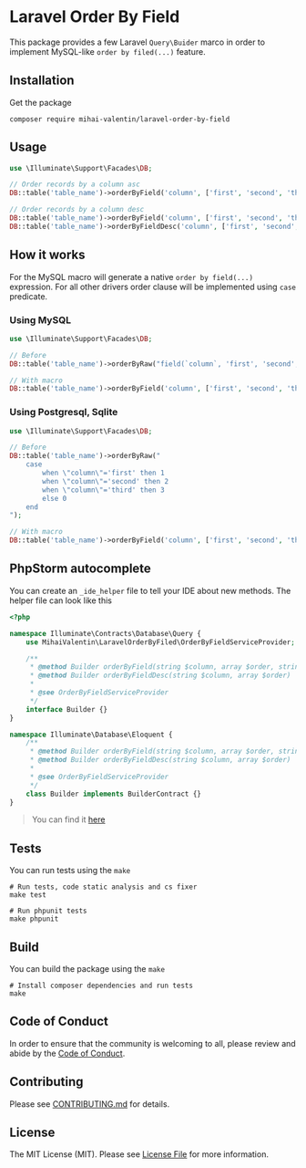 # Laravel Order By Field

This package provides a few Laravel `Query\Buider` marco in order to implement MySQL-like `order by filed(...)` feature.

## Installation

Get the package

```shell
composer require mihai-valentin/laravel-order-by-field
```

## Usage

```php
use \Illuminate\Support\Facades\DB;

// Order records by a column asc
DB::table('table_name')->orderByField('column', ['first', 'second', 'third']);

// Order records by a column desc
DB::table('table_name')->orderByField('column', ['first', 'second', 'third'], 'desc');
DB::table('table_name')->orderByFieldDesc('column', ['first', 'second', 'third']);
```

## How it works

For the MySQL macro will generate a native `order by field(...)` expression. For all other drivers order clause will be
implemented using `case` predicate.

### Using MySQL

```php
use \Illuminate\Support\Facades\DB;

// Before
DB::table('table_name')->orderByRaw("field(`column`, 'first', 'second', 'third')");

// With macro
DB::table('table_name')->orderByField('column', ['first', 'second', 'third']);
```

### Using Postgresql, Sqlite

```php
use \Illuminate\Support\Facades\DB;

// Before
DB::table('table_name')->orderByRaw("
    case
        when \"column\"='first' then 1
        when \"column\"='second' then 2
        when \"column\"='third' then 3
        else 0
    end
");

// With macro
DB::table('table_name')->orderByField('column', ['first', 'second', 'third']);
```

## PhpStorm autocomplete

You can create an `_ide_helper` file to tell your IDE about new methods. The helper file can look like this

```php
<?php

namespace Illuminate\Contracts\Database\Query {
    use MihaiValentin\LaravelOrderByFiled\OrderByFieldServiceProvider;

    /**
     * @method Builder orderByField(string $column, array $order, string $direction = 'asc')
     * @method Builder orderByFieldDesc(string $column, array $order)
     *
     * @see OrderByFieldServiceProvider
     */
    interface Builder {}
}

namespace Illuminate\Database\Eloquent {
    /**
     * @method Builder orderByField(string $column, array $order, string $direction = 'asc')
     * @method Builder orderByFieldDesc(string $column, array $order)
     *
     * @see OrderByFieldServiceProvider
     */
    class Builder implements BuilderContract {}
}
```

> You can find
> it [here](https://github.com/mihai-valentin/laravel-order-by-field/blob/master/_ide_autocomplete_helper.php)

## Tests

You can run tests using the `make`

```shell
# Run tests, code static analysis and cs fixer
make test
```

```shell
# Run phpunit tests
make phpunit
```

## Build

You can build the package using the `make`

```shell
# Install composer dependencies and run tests
make
```

## Code of Conduct

In order to ensure that the community is welcoming to all, please review and abide by
the [Code of Conduct](https://github.com/mihai-valentin/laravel-order-by-field/blob/master/.github/CODE_OF_CONDUCT.md).

## Contributing

Please see [CONTRIBUTING.md](https://github.com/mihai-valentin/laravel-order-by-field/blob/master/.github/CONTRIBUTING.md) for details.

## License

The MIT License (MIT). Please
see [License File](https://github.com/mihai-valentin/laravel-order-by-field/blob/master/LICENSE.md)
for more information.
